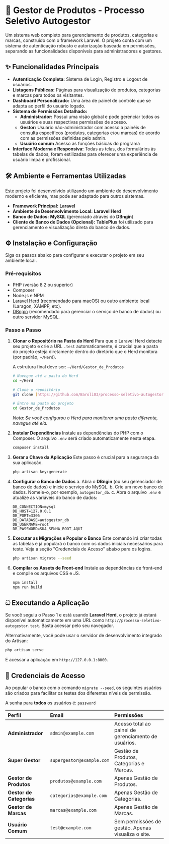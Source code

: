 # 🚀 Gestor de Produtos - Processo Seletivo Autogestor

Um sistema web completo para gerenciamento de produtos, categorias e marcas, construído com o framework Laravel. O projeto conta com um sistema de autenticação robusto e autorização baseada em permissões, separando as funcionalidades disponíveis para administradores e gestores.

## ✨ Funcionalidades Principais

-   **Autenticação Completa:** Sistema de Login, Registro e Logout de usuários.
-   **Listagens Públicas:** Páginas para visualização de produtos, categorias e marcas para todos os visitantes.
-   **Dashboard Personalizado:** Uma área de painel de controle que se adapta ao perfil do usuário logado.
-   **Sistema de Permissões Detalhado:**
    -   **Administrador:** Possui uma visão global e pode gerenciar todos os usuários e suas respectivas permissões de acesso.
    -   **Gestor:** Usuário não-administrador com acesso a painéis de consulta específicos (produtos, categorias e/ou marcas) de acordo com as permissões definidas pelo admin.
    -   **Usuário comum** Acesso as funções básicas do programa 
-   **Interface Moderna e Responsiva:** Todas as telas, dos formulários às tabelas de dados, foram estilizadas para oferecer uma experiência de usuário limpa e profissional.

## 🛠️ Ambiente e Ferramentas Utilizadas

Este projeto foi desenvolvido utilizando um ambiente de desenvolvimento moderno e eficiente, mas pode ser adaptado para outros sistemas.

-   **Framework Principal:** **Laravel**
-   **Ambiente de Desenvolvimento Local:** **Laravel Herd**
-   **Banco de Dados:** **MySQL** (gerenciado através do **DBngin**)
-   **Cliente de Banco de Dados (Opcional):** **TablePlus** foi utilizado para gerenciamento e visualização direta do banco de dados.

## ⚙️ Instalação e Configuração

Siga os passos abaixo para configurar e executar o projeto em seu ambiente local.

### Pré-requisitos

-   PHP (versão 8.2 ou superior)
-   Composer
-   Node.js e NPM
-   [Laravel Herd](https://herd.laravel.com/) (recomendado para macOS) ou outro ambiente local (Laragon, XAMPP, etc).
-   [DBngin](https://dbngin.com/) (recomendado para gerenciar o serviço de banco de dados) ou outro servidor MySQL.

### Passo a Passo

1.  **Clonar o Repositório na Pasta do Herd**
    Para que o Laravel Herd detecte seu projeto e crie a URL `.test` automaticamente, é crucial que a pasta do projeto esteja diretamente dentro do diretório que o Herd monitora (por padrão, `~/Herd`).

    A estrutura final deve ser: `~/Herd/Gestor_de_Produtos`

    ```bash
    # Navegue até a pasta do Herd
    cd ~/Herd

    # Clone o repositório
    git clone [https://github.com/Baroli03/processo-seletivo-autogestor.git](https://github.com/Baroli03/processo-seletivo-autogestor.git)

    # Entre na pasta do projeto
    cd Gestor_de_Produtos
    ```
    *Nota: Se você configurou o Herd para monitorar uma pasta diferente, navegue até ela.*

2.  **Instalar Dependências**
    Instale as dependências do PHP com o Composer. O arquivo `.env` será criado automaticamente nesta etapa.
    ```bash
    composer install
    ```

3.  **Gerar a Chave da Aplicação**
    Este passo é crucial para a segurança da sua aplicação.
    ```bash
    php artisan key:generate
    ```

4.  **Configurar o Banco de Dados**
    a. Abra o **DBngin** (ou seu gerenciador de banco de dados) e inicie o serviço do MySQL.
    b. Crie um novo banco de dados. Nomeie-o, por exemplo, `autogestor_db`.
    c. Abra o arquivo `.env` e atualize as variáveis do banco de dados:
    ```env
    DB_CONNECTION=mysql
    DB_HOST=127.0.0.1
    DB_PORT=3306
    DB_DATABASE=autogestor_db
    DB_USERNAME=root
    DB_PASSWORD=SUA_SENHA_ROOT_AQUI
    ```

5.  **Executar as Migrações e Popular o Banco**
    Este comando irá criar todas as tabelas e já populará o banco com os dados iniciais necessários para teste. Veja a seção "Credenciais de Acesso" abaixo para os logins.
    ```bash
    php artisan migrate --seed
    ```

6.  **Compilar os Assets de Front-end**
    Instale as dependências de front-end e compile os arquivos CSS e JS.
    ```bash
    npm install
    npm run build
    ```

## ධ Executando a Aplicação

Se você seguiu o Passo 1 e está usando **Laravel Herd**, o projeto já estará disponível automaticamente em uma URL como `http://processo-seletivo-autogestor.test`. Basta acessar pelo seu navegador.

Alternativamente, você pode usar o servidor de desenvolvimento integrado do Artisan:
```bash
php artisan serve
```
E acessar a aplicação em `http://127.0.0.1:8000`.

## 👤 Credenciais de Acesso

Ao popular o banco com o comando `migrate --seed`, os seguintes usuários são criados para facilitar os testes dos diferentes níveis de permissão.

A senha para **todos** os usuários é: `password`

| Perfil | Email | Permissões |
| :--- | :--- | :--- |
| **Administrador** | `admin@example.com` | Acesso total ao painel de gerenciamento de usuários. |
| **Super Gestor** | `supergestor@example.com` | Gestão de Produtos, Categorias e Marcas. |
| **Gestor de Produtos** | `produtos@example.com` | Apenas Gestão de Produtos. |
| **Gestor de Categorias**| `categorias@example.com`| Apenas Gestão de Categorias. |
| **Gestor de Marcas** | `marcas@example.com` | Apenas Gestão de Marcas. |
| **Usuário Comum** | `test@example.com` | Sem permissões de gestão. Apenas visualiza o site. |
